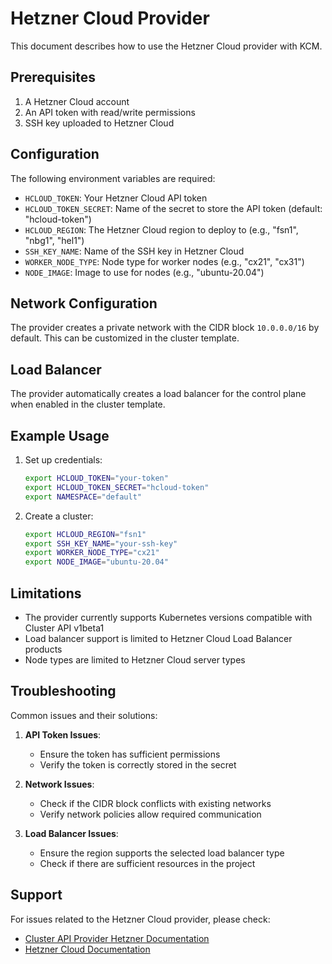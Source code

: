 # Hetzner Cloud Provider

This document describes how to use the Hetzner Cloud provider with KCM.

## Prerequisites

1. A Hetzner Cloud account
2. An API token with read/write permissions
3. SSH key uploaded to Hetzner Cloud

## Configuration

The following environment variables are required:

- `HCLOUD_TOKEN`: Your Hetzner Cloud API token
- `HCLOUD_TOKEN_SECRET`: Name of the secret to store the API token (default: "hcloud-token")
- `HCLOUD_REGION`: The Hetzner Cloud region to deploy to (e.g., "fsn1", "nbg1", "hel1")
- `SSH_KEY_NAME`: Name of the SSH key in Hetzner Cloud
- `WORKER_NODE_TYPE`: Node type for worker nodes (e.g., "cx21", "cx31")
- `NODE_IMAGE`: Image to use for nodes (e.g., "ubuntu-20.04")

## Network Configuration

The provider creates a private network with the CIDR block `10.0.0.0/16` by default. This can be customized in the cluster template.

## Load Balancer

The provider automatically creates a load balancer for the control plane when enabled in the cluster template.

## Example Usage

1. Set up credentials:
   ```bash
   export HCLOUD_TOKEN="your-token"
   export HCLOUD_TOKEN_SECRET="hcloud-token"
   export NAMESPACE="default"
   ```

2. Create a cluster:
   ```bash
   export HCLOUD_REGION="fsn1"
   export SSH_KEY_NAME="your-ssh-key"
   export WORKER_NODE_TYPE="cx21"
   export NODE_IMAGE="ubuntu-20.04"
   ```

## Limitations

- The provider currently supports Kubernetes versions compatible with Cluster API v1beta1
- Load balancer support is limited to Hetzner Cloud Load Balancer products
- Node types are limited to Hetzner Cloud server types

## Troubleshooting

Common issues and their solutions:

1. **API Token Issues**:
   - Ensure the token has sufficient permissions
   - Verify the token is correctly stored in the secret

2. **Network Issues**:
   - Check if the CIDR block conflicts with existing networks
   - Verify network policies allow required communication

3. **Load Balancer Issues**:
   - Ensure the region supports the selected load balancer type
   - Check if there are sufficient resources in the project

## Support

For issues related to the Hetzner Cloud provider, please check:
- [Cluster API Provider Hetzner Documentation](https://github.com/syself/cluster-api-provider-hetzner)
- [Hetzner Cloud Documentation](https://docs.hetzner.com) 